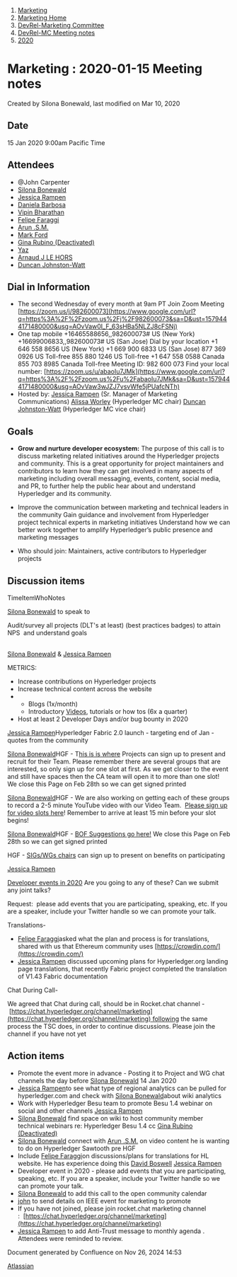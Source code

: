 1. [Marketing](index.html)
2. [Marketing Home](Marketing-Home_19169291.html)
3. [DevRel-Marketing Committee](DevRel-Marketing-Committee_19175125.html)
4. [DevRel-MC Meeting notes](DevRel-MC-Meeting-notes_19175124.html)
5. [2020](2020_19175123.html)

# Marketing : 2020-01-15 Meeting notes

Created by Silona Bonewald, last modified on Mar 10, 2020

## Date

15 Jan 2020 9:00am Pacific Time

## Attendees

- @John Carpenter
- [Silona Bonewald](https://lf-hyperledger.atlassian.net/wiki/people/712020:60ad7903-c627-4d15-ac02-e45d3098bd8e?ref=confluence)
- [Jessica Rampen](https://lf-hyperledger.atlassian.net/wiki/people/5c2e4c479bcfd72df10109cc?ref=confluence)
- [Daniela Barbosa](https://lf-hyperledger.atlassian.net/wiki/people/5c0f0d72470dea35d6935354?ref=confluence)
- [Vipin Bharathan](https://lf-hyperledger.atlassian.net/wiki/people/70121:4ac24c34-2385-41a8-8881-61e7a75c6d1e?ref=confluence)
- [Felipe Faraggi](https://lf-hyperledger.atlassian.net/wiki/people/557058:aac7a469-2fb8-46e6-9160-aec129b8c9b7?ref=confluence)
- [Arun .S.M.](https://lf-hyperledger.atlassian.net/wiki/people/621a0e5097d313006ba7386a?ref=confluence)
- [Mark Ford](https://lf-hyperledger.atlassian.net/wiki/people/557058:7e7a3e37-7055-4064-b68a-973729977309?ref=confluence)
- [Gina Rubino (Deactivated)](https://lf-hyperledger.atlassian.net/wiki/people/5cddcc7e3f4d610fdf024af1?ref=confluence)
- [Yaz](https://lf-hyperledger.atlassian.net/wiki/people/557058:15eb98dc-c245-45c0-bd85-749232d6ee65?ref=confluence)
- [Arnaud J LE HORS](https://lf-hyperledger.atlassian.net/wiki/people/70121:0e75e3b8-500a-4067-9f7e-ed46e91bcb9d?ref=confluence)
- [Duncan Johnston-Watt](https://lf-hyperledger.atlassian.net/wiki/people/5d406861b7f3ac0da80c8884?ref=confluence)

## Dial in Information

- The second Wednesday of every month at 9am PT Join Zoom Meeting [https://zoom.us/j/982600073](https://www.google.com/url?q=https%3A%2F%2Fzoom.us%2Fj%2F982600073&sa=D&ust=1579444171480000&usg=AOvVaw0I_F_63sHBa5NLZJ8cFSNj)
- One tap mobile +16465588656,,982600073# US (New York) +16699006833,,982600073# US (San Jose) Dial by your location +1 646 558 8656 US (New York) +1 669 900 6833 US (San Jose) 877 369 0926 US Toll-free 855 880 1246 US Toll-free +1 647 558 0588 Canada 855 703 8985 Canada Toll-free Meeting ID: 982 600 073 Find your local number: [https://zoom.us/u/abaoIu7JMk](https://www.google.com/url?q=https%3A%2F%2Fzoom.us%2Fu%2FabaoIu7JMk&sa=D&ust=1579444171480000&usg=AOvVaw3wJZJ7vsvWfe5jPUafcNTh)
- Hosted by: [Jessica Rampen](https://lf-hyperledger.atlassian.net/wiki/people/5c2e4c479bcfd72df10109cc?ref=confluence) (Sr. Manager of Marketing Communications) [Alissa Worley](https://lf-hyperledger.atlassian.net/wiki/people/712020:973f6b22-4681-4577-9cca-c67be292301e?ref=confluence) (Hyperledger MC chair) [Duncan Johnston-Watt](https://lf-hyperledger.atlassian.net/wiki/people/5d406861b7f3ac0da80c8884?ref=confluence) (Hyperledger MC vice chair)
  

## Goals

- **Grow and nurture developer ecosystem:** The purpose of this call is to discuss marketing related initiatives around the Hyperledger projects and community. This is a great opportunity for project maintainers and contributors to learn how they can get involved in many aspects of marketing including overall messaging, events, content, social media, and PR, to further help the public hear about and understand Hyperledger and its community.
  
- Improve the communication between marketing and technical leaders in the community Gain guidance and involvement from Hyperledger project technical experts in marketing initiatives Understand how we can better work together to amplify Hyperledger’s public presence and marketing messages
- Who should join: Maintainers, active contributors to Hyperledger projects

## Discussion items

TimeItemWhoNotes

[Silona Bonewald](https://lf-hyperledger.atlassian.net/wiki/people/712020:60ad7903-c627-4d15-ac02-e45d3098bd8e?ref=confluence) to speak to

Audit/survey all projects (DLT's at least) (best practices badges) to attain NPS  and understand goals  
 

[Silona Bonewald](https://lf-hyperledger.atlassian.net/wiki/people/712020:60ad7903-c627-4d15-ac02-e45d3098bd8e?ref=confluence) &amp; [Jessica Rampen](https://lf-hyperledger.atlassian.net/wiki/people/5c2e4c479bcfd72df10109cc?ref=confluence)

METRICS:

- Increase contributions on Hyperledger projects
- Increase technical content across the website
- - Blogs (1x/month)
  - Introductory [Videos](https://lf-hyperledger.atlassian.net/wiki/display/VID/Schedule), tutorials or how tos (6x a quarter)
- Host at least 2 Developer Days and/or bug bounty in 2020

[Jessica Rampen](https://lf-hyperledger.atlassian.net/wiki/people/5c2e4c479bcfd72df10109cc?ref=confluence)Hyperledger Fabric 2.0 launch - targeting end of Jan - quotes from the community

[Silona Bonewald](https://lf-hyperledger.atlassian.net/wiki/people/712020:60ad7903-c627-4d15-ac02-e45d3098bd8e?ref=confluence)HGF - T[his is is where](https://lf-hyperledger.atlassian.net/wiki/display/HGF/Projects+Kiosk) Projects can sign up to present and recruit for their Team. Please remember there are several groups that are interested, so only sign up for one slot at first. As we get closer to the event and still have spaces then the CA team will open it to more than one slot! We close this Page on Feb 28th so we can get signed printed

[Silona Bonewald](https://lf-hyperledger.atlassian.net/wiki/people/712020:60ad7903-c627-4d15-ac02-e45d3098bd8e?ref=confluence)HGF - We are also working on getting each of these groups to record a 2-5 minute YouTube video with our Video Team.  [Please sign up for video slots here](https://lf-hyperledger.atlassian.net/wiki/display/HGF/Video+Recording+Schedule)! Remember to arrive at least 15 min before your slot begins!

[Silona Bonewald](https://lf-hyperledger.atlassian.net/wiki/people/712020:60ad7903-c627-4d15-ac02-e45d3098bd8e?ref=confluence)HGF - [BOF Suggestions go here!](https://lf-hyperledger.atlassian.net/wiki/spaces/HGF/pages/22708299/BOF+tables) We close this Page on Feb 28th so we can get signed printed

HGF - [SIGs/WGs chairs](https://lf-hyperledger.atlassian.net/wiki/display/HGF/Special+Interest+Group+Kiosk) can sign up to present on benefits on participating

[Jessica Rampen](https://lf-hyperledger.atlassian.net/wiki/people/5c2e4c479bcfd72df10109cc?ref=confluence)

[Developer events in 2020](https://lf-hyperledger.atlassian.net/wiki/display/Marketing/Developer+Events) Are you going to any of these? Can we submit any joint talks?

Request:  please add events that you are participating, speaking, etc. If you are a speaker, include your Twitter handle so we can promote your talk.

Translations- 

- [Felipe Faraggi](https://lf-hyperledger.atlassian.net/wiki/people/557058:aac7a469-2fb8-46e6-9160-aec129b8c9b7?ref=confluence)asked what the plan and process is for translations, shared with us that Ethereum community uses [https://crowdin.com/](https://crowdin.com/)
- [Jessica Rampen](https://lf-hyperledger.atlassian.net/wiki/people/5c2e4c479bcfd72df10109cc?ref=confluence) discussed upcoming plans for Hyperledger.org landing page translations, that recently Fabric project completed the translation of V1.43 Fabric documentation

Chat During Call-

We agreed that Chat during call, should be in Rocket.chat channel - [https://chat.hyperledger.org/channel/marketing](https://chat.hyperledger.org/channel/marketing) following the same process the TSC does, in order to continue discussions. Please join the channel if you have not yet

## Action items

- Promote the event more in advance - Posting it to Project and WG chat channels the day before [Silona Bonewald](https://lf-hyperledger.atlassian.net/wiki/people/712020:60ad7903-c627-4d15-ac02-e45d3098bd8e?ref=confluence) 14 Jan 2020
- [Jessica Rampen](https://lf-hyperledger.atlassian.net/wiki/people/5c2e4c479bcfd72df10109cc?ref=confluence)to see what type of regional analytics can be pulled for hyperledger.com and check with [Silona Bonewald](https://lf-hyperledger.atlassian.net/wiki/people/712020:60ad7903-c627-4d15-ac02-e45d3098bd8e?ref=confluence)about wiki analytics
- Work with Hyperledger Besu team to promote Besu 1.4 webinar on social and other channels [Jessica Rampen](https://lf-hyperledger.atlassian.net/wiki/people/5c2e4c479bcfd72df10109cc?ref=confluence)
- [Silona Bonewald](https://lf-hyperledger.atlassian.net/wiki/people/712020:60ad7903-c627-4d15-ac02-e45d3098bd8e?ref=confluence) find space on wiki to host community member technical webinars re: Hyperledger Besu 1.4 cc [Gina Rubino (Deactivated)](https://lf-hyperledger.atlassian.net/wiki/people/5cddcc7e3f4d610fdf024af1?ref=confluence)
- [Silona Bonewald](https://lf-hyperledger.atlassian.net/wiki/people/712020:60ad7903-c627-4d15-ac02-e45d3098bd8e?ref=confluence) connect with [Arun .S.M.](https://lf-hyperledger.atlassian.net/wiki/people/621a0e5097d313006ba7386a?ref=confluence) on video content he is wanting to do on Hyperledger Sawtooth pre HGF
- Include [Felipe Faraggi](https://lf-hyperledger.atlassian.net/wiki/people/557058:aac7a469-2fb8-46e6-9160-aec129b8c9b7?ref=confluence)on discussions/plans for translations for HL website. He has experience doing this [David Boswell](https://lf-hyperledger.atlassian.net/wiki/people/70121:0a14f738-3039-421f-a6a9-a83d19f23227?ref=confluence) [Jessica Rampen](https://lf-hyperledger.atlassian.net/wiki/people/5c2e4c479bcfd72df10109cc?ref=confluence)
- Developer event in 2020 - please add events that you are participating, speaking, etc. If you are a speaker, include your Twitter handle so we can promote your talk.
- [Silona Bonewald](https://lf-hyperledger.atlassian.net/wiki/people/712020:60ad7903-c627-4d15-ac02-e45d3098bd8e?ref=confluence) to add this call to the open community calendar
- [john](https://lf-hyperledger.atlassian.net/wiki/people/5fca63d4aa1d30006f765542?ref=confluence) to send details on IEEE event for marketing to promote
- If you have not joined, please join rocket.chat marketing channel :  [https://chat.hyperledger.org/channel/marketing](https://chat.hyperledger.org/channel/marketing)
- [Jessica Rampen](https://lf-hyperledger.atlassian.net/wiki/people/5c2e4c479bcfd72df10109cc?ref=confluence) to add Anti-Trust message to monthly agenda . Attendees were reminded to review.

Document generated by Confluence on Nov 26, 2024 14:53

[Atlassian](http://www.atlassian.com/)

